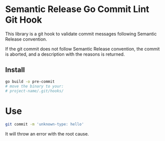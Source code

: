 # Semantic Release Go Commit Lint Git Hook

This library is a git hook to validate commit messages
following Semantic Release convention.

If the git commit does not follow Semantic Release convention, the commit is aborted,
and a description with the reasons is returned.

## Install

```bash
go build -o pre-commit
# move the binary to your:
# project-name/.git/hooks/
```

# Use

```bash
git commit -m 'unknown-type: hello'
```

It will throw an error with the root cause.


